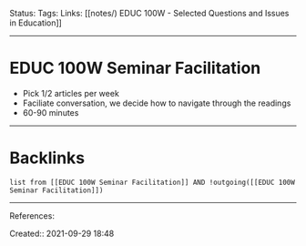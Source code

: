 Status: 
Tags: 
Links: [[notes/) EDUC 100W - Selected Questions and Issues in Education]]
___
# EDUC 100W Seminar Facilitation
- Pick 1/2 articles per week
- Faciliate conversation, we decide how to navigate through the readings
- 60-90 minutes
___
# Backlinks
```dataview
list from [[EDUC 100W Seminar Facilitation]] AND !outgoing([[EDUC 100W Seminar Facilitation]])
```
___
References:

Created:: 2021-09-29 18:48
